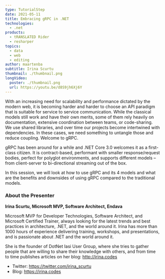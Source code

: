 ```yaml
---
type: TutorialStep
date: 2021-05-11
title: Embracing gRPC in .NET
technologies:
  - .net
products:
  - tRANSLATED Rider
  - resharper
topics:
  - data
  - web
  - editing
author: maartenba
subtitle: Irina Scurtu
thumbnail: ./thumbnail.png
longVideo:
  poster: ./thumbnail.png
  url: https://youtu.be/d8S9jh6Xj6Y
---
```


With an increasing need for scalability and performance dictated by the modern web, it is becoming harder and harder to choose an API paradigm that is suitable for service to service communication. While the classical models still work and have their own merits, some of them rely heavily on documentation, extensive coordination between teams, or code-sharing. We use shared libraries, and over time our projects become intertwined with dependencies. In these cases, we need something to untangle those and reduce coupling. Welcome to gRPC.

gRPC has been around for a while and .NET Core 3.0 welcomes it as a first-class citizen. It is contract-based, performant with smaller response/request bodies, perfect for polyglot environments, and supports different models – from client-server to bi-directional streaming out of the box.

In this session, we will look at how to use gRPC and its 4 models and what are the benefits and downsides of using gRPC compared to the traditional models.

### About the Presenter

**Irina Scurtu, Microsoft MVP, Software Architect, Endava**

Microsoft MVP for Developer Technologies, Software Architect, and Microsoft Certified Trainer, always looking for the latest trends and best practices in architecture, .NET, and the world around it. Irina has more than 1000 hours of experience delivering training, workshops, and presentations, and is passionate about .NET and the world around it.

She is the founder of DotNet Iasi User Group, where she tries to gather people that are willing to share their knowledge with others, and from time to time publishes articles on her blog: http://irina.codes

* Twitter: https://twitter.com/irina_scurtu
* Blog: https://irina.codes